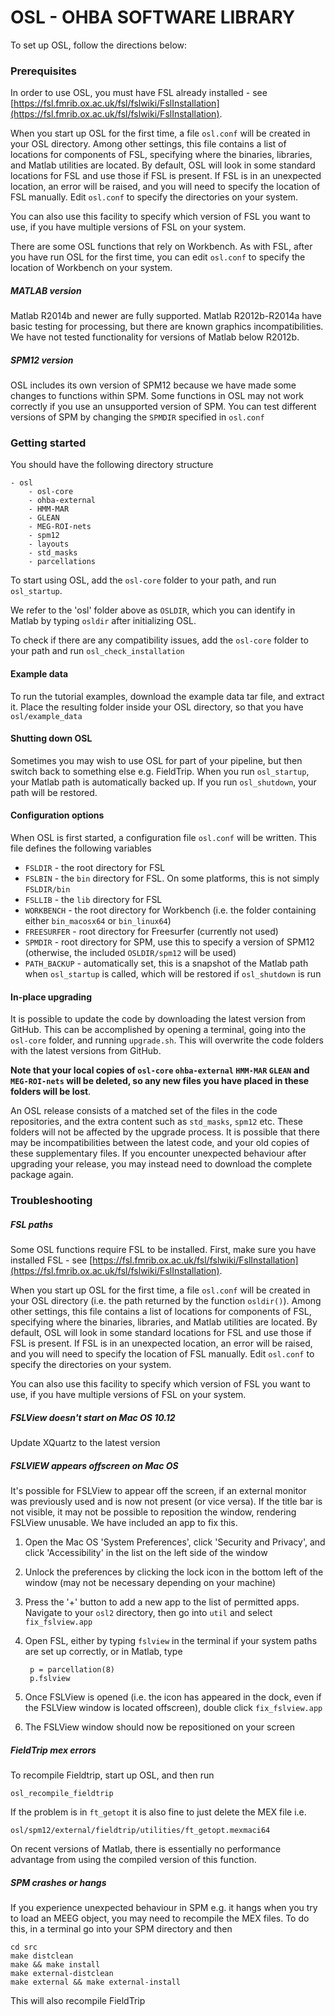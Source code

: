 # OSL - OHBA SOFTWARE LIBRARY

To set up OSL, follow the directions below:

### Prerequisites

In order to use OSL, you must have FSL already installed - see [https://fsl.fmrib.ox.ac.uk/fsl/fslwiki/FslInstallation](https://fsl.fmrib.ox.ac.uk/fsl/fslwiki/FslInstallation). 

When you start up OSL for the first time, a file `osl.conf` will be created in your OSL directory. Among other settings, this file contains a list of locations for components of FSL, specifying where the binaries, libraries, and Matlab utilities are located. By default, OSL will look in some standard locations for FSL and use those if FSL is present. If FSL is in an unexpected location, an error will be raised, and you will need to specify the location of FSL manually. Edit `osl.conf` to specify the directories on your system. 

You can also use this facility to specify which version of FSL you want to use, if you have multiple versions of FSL on your system.

There are some OSL functions that rely on Workbench. As with FSL, after you have run OSL for the first time,  you can edit `osl.conf` to specify the location of Workbench on your system.

##### MATLAB version

Matlab R2014b and newer are fully supported. Matlab R2012b-R2014a have basic testing for processing, but there are known graphics incompatibilities. We have not tested functionality for versions of Matlab below R2012b.

##### SPM12 version

OSL includes its own version of SPM12 because we have made some changes to functions within SPM. Some functions in OSL may not work correctly if you use an unsupported version of SPM. You can test different versions of SPM by changing the `SPMDIR` specified in `osl.conf`

### Getting started

You should have the following directory structure

	- osl
		- osl-core
		- ohba-external
		- HMM-MAR
		- GLEAN
		- MEG-ROI-nets
		- spm12
		- layouts
		- std_masks
		- parcellations

To start using OSL, add the `osl-core` folder to your path, and run `osl_startup`.

We refer to the 'osl' folder above as `OSLDIR`, which you can identify in Matlab by typing `osldir` after initializing OSL.  

To check if there are any compatibility issues, add the `osl-core` folder to your path and run `osl_check_installation`

#### Example data

To run the tutorial examples, download the example data tar file, and extract it. Place the resulting folder inside your OSL directory, so that you have `osl/example_data`

#### Shutting down OSL

Sometimes you may wish to use OSL for part of your pipeline, but then switch back to something else e.g. FieldTrip. When you run `osl_startup`, your Matlab path is automatically backed up. If you run `osl_shutdown`, your path will be restored. 

#### Configuration options

When OSL is first started, a configuration file `osl.conf` will be written. This file defines the following variables

- `FSLDIR` - the root directory for FSL
- `FSLBIN` - the `bin` directory for FSL. On some platforms, this is not simply `FSLDIR/bin`
- `FSLLIB` - the `lib` directory for FSL
- `WORKBENCH` - the root directory for Workbench (i.e. the folder containing either `bin_macosx64` or `bin_linux64`)
- `FREESURFER` - root directory for Freesurfer (currently not used)
- `SPMDIR` - root directory for SPM, use this to specify a version of SPM12 (otherwise, the included `OSLDIR/spm12` will be used)
- `PATH_BACKUP` - automatically set, this is a snapshot of the Matlab path when `osl_startup` is called, which will be restored if `osl_shutdown` is run

#### In-place upgrading

It is possible to update the code by downloading the latest version from GitHub. This can be accomplished by opening a terminal, going into the `osl-core` folder, and running `upgrade.sh`. This will overwrite the code folders with the latest versions from GitHub. 

**Note that your local copies of `osl-core` `ohba-external` `HMM-MAR` `GLEAN` and `MEG-ROI-nets` will be deleted, so any new files you have placed in these folders will be lost**. 

An OSL release consists of a matched set of the files in the code repositories, and the extra content such as `std_masks`, `spm12` etc. These folders will not be affected by the upgrade process. It is possible that there may be incompatibilities between the latest code, and your old copies of these supplementary files. If you encounter unexpected behaviour after upgrading your release, you may instead need to download the complete package again. 

### Troubleshooting

##### FSL paths

Some OSL functions require FSL to be installed. First, make sure you have installed FSL - see [https://fsl.fmrib.ox.ac.uk/fsl/fslwiki/FslInstallation](https://fsl.fmrib.ox.ac.uk/fsl/fslwiki/FslInstallation). 

When you start up OSL for the first time, a file `osl.conf` will be created in your OSL directory (i.e. the path returned by the function `osldir()`). Among other settings, this file contains a list of locations for components of FSL, specifying where the binaries, libraries, and Matlab utilities are located. By default, OSL will look in some standard locations for FSL and use those if FSL is present. If FSL is in an unexpected location, an error will be raised, and you will need to specify the location of FSL manually. Edit `osl.conf` to specify the directories on your system. 

You can also use this facility to specify which version of FSL you want to use, if you have multiple versions of FSL on your system.

##### FSLView doesn't start on Mac OS 10.12

Update XQuartz to the latest version

##### FSLVIEW appears offscreen on Mac OS

It's possible for FSLView to appear off the screen, if an external monitor was previously used and is now not present (or vice versa). If the title bar is not visible, it may not be possible to reposition the window, rendering FSLView unusable. We have included an app to fix this. 

1. Open the Mac OS 'System Preferences', click 'Security and Privacy', and click 'Accessibility' in the list on the left side of the window
2. Unlock the preferences by clicking the lock icon in the bottom left of the window (may not be necessary depending on your machine)
3. Press the '+' button to add a new app to the list of permitted apps. Navigate to your `osl2` directory, then go into `util` and select `fix_fslview.app`
4. Open FSL, either by typing `fslview` in the terminal if your system paths are set up correctly, or in Matlab, type

		p = parcellation(8)
		p.fslview

5. Once FSLView is opened (i.e. the icon has appeared in the dock, even if the FSLView window is located offscreen), double click `fix_fslview.app`
6. The FSLView window should now be repositioned on your screen

##### FieldTrip mex errors

To recompile Fieldtrip, start up OSL, and then run

	osl_recompile_fieldtrip

If the problem is in `ft_getopt` it is also fine to just delete the MEX file i.e.

	osl/spm12/external/fieldtrip/utilities/ft_getopt.mexmaci64

On recent versions of Matlab, there is essentially no performance advantage from using the compiled version of this function.

##### SPM crashes or hangs

If you experience unexpected behaviour in SPM e.g. it hangs when you try to load an MEEG object, you may need to recompile the MEX files. To do this, in a terminal go into your SPM directory and then

	cd src
	make distclean
	make && make install
	make external-distclean
	make external && make external-install

This will also recompile FieldTrip
